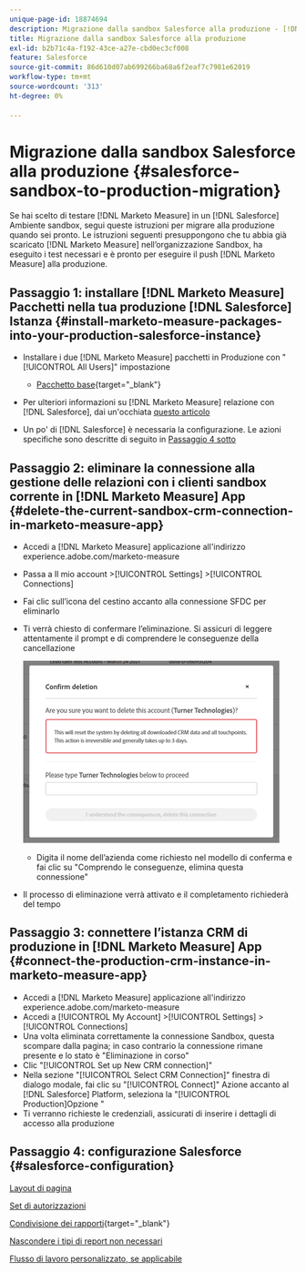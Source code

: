 ```yaml
---
unique-page-id: 18874694
description: Migrazione dalla sandbox Salesforce alla produzione - [!DNL Marketo Measure] - Documentazione del prodotto
title: Migrazione dalla sandbox Salesforce alla produzione
exl-id: b2b71c4a-f192-43ce-a27e-cbd0ec3cf008
feature: Salesforce
source-git-commit: 86d610d07ab699266ba68a6f2eaf7c7981e62019
workflow-type: tm+mt
source-wordcount: '313'
ht-degree: 0%

---
```


# Migrazione dalla sandbox Salesforce alla produzione {#salesforce-sandbox-to-production-migration}

Se hai scelto di testare [!DNL Marketo Measure] in un [!DNL Salesforce] Ambiente sandbox, segui queste istruzioni per migrare alla produzione quando sei pronto. Le istruzioni seguenti presuppongono che tu abbia già scaricato [!DNL Marketo Measure] nell’organizzazione Sandbox, ha eseguito i test necessari e è pronto per eseguire il push [!DNL Marketo Measure] alla produzione.

## Passaggio 1: installare [!DNL Marketo Measure] Pacchetti nella tua produzione [!DNL Salesforce] Istanza {#install-marketo-measure-packages-into-your-production-salesforce-instance}

* Installare i due [!DNL Marketo Measure] pacchetti in Produzione con &quot;[!UICONTROL All Users]&quot; impostazione

   * [Pacchetto base](https://appexchange.salesforce.com/appxListingDetail?listingId=a0N3000000B3KLuEAN){target="_blank"}

* Per ulteriori informazioni su [!DNL Marketo Measure] relazione con [!DNL Salesforce], dai un&#39;occhiata [questo articolo](/help/configuration-and-setup/marketo-measure-and-salesforce/how-marketo-measure-and-salesforce-interact.md)
* Un po&#39; di [!DNL Salesforce] è necessaria la configurazione. Le azioni specifiche sono descritte di seguito in [Passaggio 4 sotto](#salesforce-configuration)

## Passaggio 2: eliminare la connessione alla gestione delle relazioni con i clienti sandbox corrente in [!DNL Marketo Measure] App {#delete-the-current-sandbox-crm-connection-in-marketo-measure-app}

* Accedi a [!DNL Marketo Measure] applicazione all&#39;indirizzo experience.adobe.com/marketo-measure
* Passa a Il mio account >[!UICONTROL Settings] >[!UICONTROL Connections]
* Fai clic sull’icona del cestino accanto alla connessione SFDC per eliminarlo
* Ti verrà chiesto di confermare l’eliminazione. Si assicuri di leggere attentamente il prompt e di comprendere le conseguenze della cancellazione

  ![](assets/salesforce-sandbox-to-production-migration-1.png)

   * Digita il nome dell’azienda come richiesto nel modello di conferma e fai clic su &quot;Comprendo le conseguenze, elimina questa connessione&quot;
* Il processo di eliminazione verrà attivato e il completamento richiederà del tempo

## Passaggio 3: connettere l’istanza CRM di produzione in [!DNL Marketo Measure] App {#connect-the-production-crm-instance-in-marketo-measure-app}

* Accedi a [!DNL Marketo Measure] applicazione all&#39;indirizzo experience.adobe.com/marketo-measure
* Accedi a [!UICONTROL My Account] >[!UICONTROL Settings] > [!UICONTROL Connections]
* Una volta eliminata correttamente la connessione Sandbox, questa scompare dalla pagina; in caso contrario la connessione rimane presente e lo stato è &quot;Eliminazione in corso&quot;
* Clic &quot;[!UICONTROL Set up New CRM connection]&quot;
* Nella sezione &quot;[!UICONTROL Select CRM Connection]&quot; finestra di dialogo modale, fai clic su &quot;[!UICONTROL Connect]&quot; Azione accanto al [!DNL Salesforce] Platform, seleziona la &quot;[!UICONTROL Production]Opzione &quot;
* Ti verranno richieste le credenziali, assicurati di inserire i dettagli di accesso alla produzione

## Passaggio 4: configurazione Salesforce {#salesforce-configuration}

[Layout di pagina](/help/configuration-and-setup/marketo-measure-and-salesforce/page-layout-instructions.md)

[Set di autorizzazioni](/help/configuration-and-setup/marketo-measure-and-salesforce/marketo-measure-permission-sets.md)

[Condivisione dei rapporti](https://help.salesforce.com/articleView?id=analytics_share_folder.htm&amp;type=0){target="_blank"}

[Nascondere i tipi di report non necessari](/help/configuration-and-setup/marketo-measure-and-salesforce/hiding-unnecessary-report-types.md)

[Flusso di lavoro personalizzato, se applicabile](/help/advanced-marketo-measure-features/custom-revenue-amount/using-a-custom-revenue-amount-field.md)
